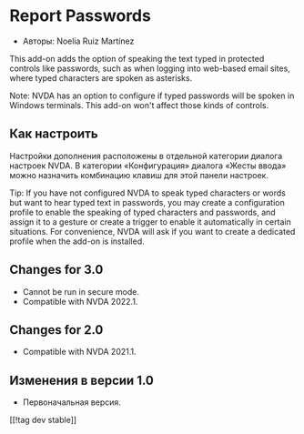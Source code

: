 # Report Passwords #

* Авторы: Noelia Ruiz Martínez

This add-on adds the option of speaking the text typed in protected controls
like passwords, such as when logging into web-based email sites, where typed
characters are spoken as asterisks.

Note: NVDA has an option to configure if typed passwords will be spoken in
Windows terminals. This add-on won't affect those kinds of controls.

## Как настроить

Настройки дополнения расположены в отдельной категории диалога настроек
NVDA. В категории «Конфигурация» диалога «Жесты ввода» можно назначить
комбинацию клавиш для этой панели настроек.

Tip: If you have not configured NVDA to speak typed characters or words but
want to hear typed text in passwords, you may create a configuration profile
to enable the speaking of typed characters and passwords, and assign it to a
gesture or create a trigger to enable it automatically in certain
situations. For convenience, NVDA will ask if you want to create a dedicated
profile when the add-on is installed.

## Changes for 3.0 ##
* Cannot be run in secure mode.
* Compatible with NVDA 2022.1.

## Changes for 2.0 ##
* Compatible with NVDA 2021.1.

## Изменения в версии 1.0 ##
* Первоначальная версия.

[[!tag dev stable]]

